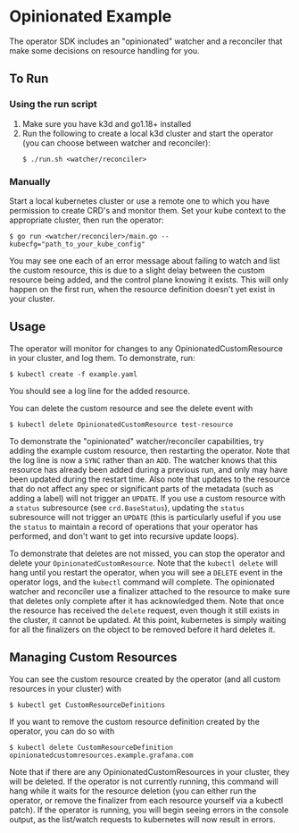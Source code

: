 # Opinionated Example

The operator SDK includes an "opinionated" watcher and a reconciler that make some decisions on resource handling for you.

## To Run

### Using the run script

1. Make sure you have k3d and go1.18+ installed
2. Run the following to create a local k3d cluster and start the operator (you can choose between watcher and reconciler):
    ```shell
   $ ./run.sh <watcher/reconciler>
    ```

### Manually

Start a local kubernetes cluster or use a remote one to which you have permission to create CRD's and monitor them.
Set your kube context to the appropriate cluster, then run the operator:

```shell
$ go run <watcher/reconciler>/main.go --kubecfg="path_to_your_kube_config"
```

You may see one each of an error message about failing to watch and list the custom resource,
this is due to a slight delay between the custom resource being added, and the control plane knowing it exists.
This will only happen on the first run, when the resource definition doesn't yet exist in your cluster.

## Usage

The operator will monitor for changes to any OpinionatedCustomResource in your cluster, and log them. To demonstrate,
run:

```shell
$ kubectl create -f example.yaml
```

You should see a log line for the added resource.

You can delete the custom resource and see the delete event with

```shell
$ kubectl delete OpinionatedCustomResource test-resource
```

To demonstrate the "opinionated" watcher/reconciler capabilities, try adding the example custom resource, then restarting the
operator.
Note that the log line is now a `SYNC` rather than an `ADD`. The watcher knows that this resource has already been added
during a previous run,
and only may have been updated during the restart time. Also note that updates to the resource that do not affect any
spec  or significant parts of the metadata (such as adding a label) will not trigger an `UPDATE`. 
If you use a custom resource with a `status` subresource (see `crd.BaseStatus`),
updating the `status` subresource will not trigger an `UPDATE` (this is particularly useful if you use the `status`
to maintain a record of operations that your operator has performed, and don't want to get into recursive update loops).

To demonstrate that deletes are not missed, you can stop the operator and delete your `OpinionatedCustomResource`.
Note that the `kubectl delete` will hang until you restart the operator, when you will see a `DELETE` event in the
operator logs, and the `kubectl` command will complete. 
The opinionated watcher and reconciler use a finalizer attached to the resource to make sure that deletes only complete
after it has acknowledged them. Note that once the resource has received the `delete` request, even though it still
exists in the cluster, it cannot be updated.
At this point, kubernetes is simply waiting for all the finalizers on the object to be removed before it hard deletes
it.

## Managing Custom Resources

You can see the custom resource created by the operator (and all custom resources in your cluster) with

```shell
$ kubectl get CustomResourceDefinitions
```

If you want to remove the custom resource definition created by the operator, you can do so with

```shell
$ kubectl delete CustomResourceDefinition opinionatedcustomresources.example.grafana.com
```

Note that if there are any OpinionatedCustomResources in your cluster, they will be deleted.
If the operator is not currently running, this command will hang while it waits for the resource deletion
(you can either run the operator, or remove the finalizer from each resource yourself via a kubectl patch).
If the operator is running, you will begin seeing errors in the console output, as the list/watch requests to kubernetes
will now result in errors.